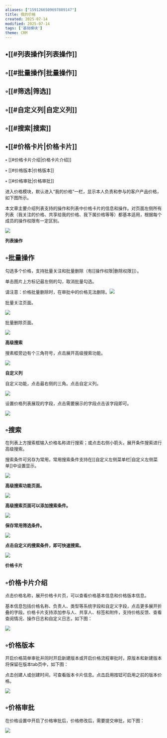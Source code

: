 ```yaml
---
aliases: ["1591266509697889147"]
title: 我的价格
created: 2025-07-14
modified: 2025-07-14
tags: ['基础模块']
theme: CRM
---
```


## •[[#列表操作|列表操作]]

## ◦[[#批量操作|批量操作]]

## ◦[[#筛选|筛选]]

## ◦[[#自定义列|自定义列]]

## ◦[[#搜索|搜索]]

## •[[#价格卡片|价格卡片]]

**◦** [[#价格卡片介绍|价格卡片介绍]]

**◦** [[#价格版本|价格版本]]

**◦** [[#价格审批|价格审批]]

进入价格模块，默认进入“我的价格”一栏，显示本人负责和参与的客户产品价格，如下图所示。

本文章主要介绍列表支持的操作和列表中价格卡片的信息和操作。对页面左侧所有列表（我关注的价格、共享给我的价格、我下属价格等等）都基本适用，根据每个成员的操作权限有一定区别。

![](651e959bb6b877f7856f62e65cc583e3.jpg)

**列表操作**

## ◦批量操作

勾选多个价格，支持批量关注和批量删除（有[[操作权限|删除权限]]）。

单击图片上方标记最左侧的勾，取消批量勾选。

请注意：价格批量删除时，在审批中的价格无法删除。![](67bedfb0042cf02e6f5aba22866c6bc4.jpg)

批量关注页面。

![](9d2a754f716c957bfb60adf8ebc80371.jpg)

批量删除页面。

![](cd07aadab8ef7525e35461fd888d2eb7.jpg)

**高级搜索**

搜素框旁边有个三角符号，点击展开高级搜索功能。

![](4b69e65995020a19b1b6a1b6adaf47b3.jpg)

**自定义列**

自定义功能，点击最右侧的三角。点击自定义列。

![](41879fd71df72e902efa9dd8bee2acc5.jpg)

设置价格列表展现的字段，点击需要展示的字段点击该字段即可。

![](3526a3615476899f7a81b8c203cf95ac.jpg)

## ◦搜索

在列表上方搜索框输入价格名称进行搜索；或点击右侧小箭头，展开条件搜索进行高级搜索。

搜索条件可另存为常用，常用搜索条件支持在[[自定义左侧菜单栏|自定义左侧菜单]]中设置显示。

![](885f8eff2fca6f8a11514239e51673dc.jpg)

**高级搜索功能页面。**

**![](7628b3686a98e1d432a268f2c8e8d144.jpg)**

**高级搜索页面可以添加搜索条件。**

**![](fd9966a3ed97fb85d3b8e1513f294818.jpg)**

**保存常用筛选条件。**

**![](c4237d6b02dc2aa07609405fcbb026b0.jpg)**

**点击自定义的搜索条件，即可快速搜索。**

**![](3bdbd071da2301b2edffc285d02946a6.jpg)**

**价格卡片**

## ◦价格卡片介绍

点击价格名称，展开价格卡片页，可以查看价格基本信息和价格版本信息。

基本信息包括价格名称、负责人、类型等系统字段和自定义字段，点击更多展开折叠的字段。价格卡片支持添加参与人、共享人、标签和附件，支持价格反馈、查看查阅情况、操作日志和自定义日志，如下图：

**![](c046b9774006f58674a8ab82c2af77b4.jpg)**

## ◦价格版本

开启价格简单审批并同时开启新建版本或开启价格流程审批时，原版本和新建版本将保留在版本tab页中，如下图：

点击创建人或创建时间，可查看版本卡片信息。点击启用按钮可启用之前的版本价格。

![](a4d4d928675f98a89338394e1e46a9f6.jpg)

## ◦价格审批

在价格设置中开启了价格审批后，价格修改后，需要提交审批，如下图：

![](4a81e9a507c50f0d7637d45923ae238f.jpg)